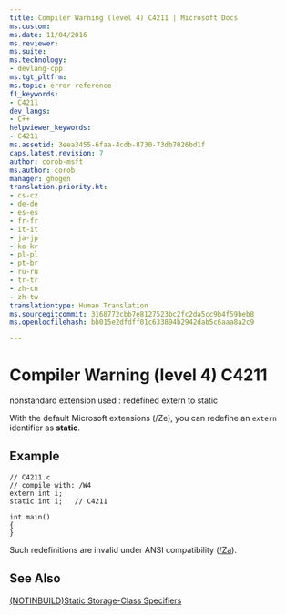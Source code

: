 ```yaml
---
title: Compiler Warning (level 4) C4211 | Microsoft Docs
ms.custom: 
ms.date: 11/04/2016
ms.reviewer: 
ms.suite: 
ms.technology:
- devlang-cpp
ms.tgt_pltfrm: 
ms.topic: error-reference
f1_keywords:
- C4211
dev_langs:
- C++
helpviewer_keywords:
- C4211
ms.assetid: 3eea3455-6faa-4cdb-8730-73db7026bd1f
caps.latest.revision: 7
author: corob-msft
ms.author: corob
manager: ghogen
translation.priority.ht:
- cs-cz
- de-de
- es-es
- fr-fr
- it-it
- ja-jp
- ko-kr
- pl-pl
- pt-br
- ru-ru
- tr-tr
- zh-cn
- zh-tw
translationtype: Human Translation
ms.sourcegitcommit: 3168772cbb7e8127523bc2fc2da5cc9b4f59beb8
ms.openlocfilehash: bb015e2dfdff01c633894b2942dab5c6aaa8a2c9

---
```

# Compiler Warning (level 4) C4211
nonstandard extension used : redefined extern to static  
  
 With the default Microsoft extensions (/Ze), you can redefine an `extern` identifier as **static**.  
  
## Example  
  
```  
// C4211.c  
// compile with: /W4  
extern int i;  
static int i;   // C4211  
  
int main()  
{  
}  
```  
  
 Such redefinitions are invalid under ANSI compatibility ([/Za](../../build/reference/za-ze-disable-language-extensions.md)).  
  
## See Also  
 [(NOTINBUILD)Static Storage-Class Specifiers](http://msdn.microsoft.com/en-us/3ba9289a-a412-4a17-b319-ceb2c087df48)


<!--HONumber=Jan17_HO2-->



